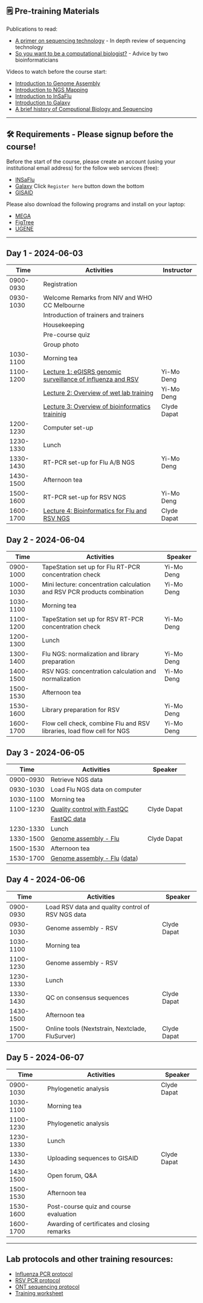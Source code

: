 ## 🗒️ Pre-training Materials

Publications to read:
- [A primer on sequencing technology](https://www.nature.com/articles/nrg2626) - In depth review of sequencing technology
- [So you want to be a computational biologist?](https://www.nature.com/articles/nbt.2740) - Advice by two bioinformaticians

Videos to watch before the course start:
- [Introduction to Genome Assembly](https://youtu.be/-EX_G1griZE?si=iQMFxHw7OJtg-VbD)
- [Introduction to NGS Mapping](https://www.youtube.com/watch?v=zuRF_uPTY-Q)
- [Introduction to InSaFlu](https://youtu.be/8AGaNrCGmtI?si=bYhk5-lFBGjaEAQF)
- [Introduction to Galaxy](https://www.youtube.com/watch?v=64oS5uXVRV0)
- [A brief history of Computional Biology and Sequencing](https://youtu.be/idl6oq-MxbM?si=A3ShRWdwoVkjgXqk&t=575)

---
## 🛠️ Requirements - Please signup before the course!

Before the start of the course, please create an account (using your institutional email address) for the follow web services (free):

- [INSaFlu](https://insaflu.insa.pt/accounts/register/) 
- [Galaxy](https://usegalaxy.org.au/login/start) Click `Register here` button down the bottom
- [GISAID](https://gisaid.org/register/)

Please also download the following programs and install on your laptop:

- [MEGA](https://www.megasoftware.net/)
- [FigTree](http://tree.bio.ed.ac.uk/software/figtree/)
- [UGENE](http://ugene.net/)

---

## Day 1 - 2024-06-03

| Time        | Activities                                            | Instructor          |
|-------------|-------------------------------------------------------|--------------------|
| 0900-0930 | Registration                                          |                    |
| 0930-1030 | Welcome Remarks from NIV and WHO CC Melbourne         |                    |
|             | Introduction of trainers and trainers                 |                    |
|             | Housekeeping                                          |                    |
|             | Pre-course quiz                                       |                    |
|             | Group photo                                           |                    |
| 1030-1100 | Morning tea                                           |                    |
| 1100-1200 | [Lecture 1: eGISRS genomic surveillance of influenza and RSV](https://raw.githubusercontent.com/clyde-dapat/ngs-training-india.github.io/main/presentations/Lecture_1_Pune_workshop_NGS_intro.pdf) | Yi-Mo Deng               |
|           | [Lecture 2: Overview of wet lab training](https://raw.githubusercontent.com/clyde-dapat/ngs-training-india.github.io/main/presentations/Lecture_2_Wet_lab_outline.pdf)               | Yi-Mo Deng         |
|           | [Lecture 3: Overview of bioinformatics traininig](https://raw.githubusercontent.com/clyde-dapat/ngs-training-india.github.io/main/presentations/Lecture_3_Overview_bioinformatics.pdf)        | Clyde Dapat        |
| 1200-1230 | Computer set-up                                         |                    |
| 1230-1330 | Lunch                                                 |                    |
| 1330-1430 | RT-PCR set-up for Flu A/B NGS                         | Yi-Mo Deng         |
| 1430-1500 | Afternoon tea                                         |                    |
| 1500-1600 | RT-PCR set-up for RSV NGS                             | Yi-Mo Deng         |
| 1600-1700 | [Lecture 4: Bioinformatics for Flu and RSV NGS](https://raw.githubusercontent.com/clyde-dapat/ngs-training-india.github.io/main/presentations/Lecture_4_Bioinformatics_Flu_RSV.pdf)          | Clyde Dapat        |


## Day 2 - 2024-06-04

| Time        | Activities                                            | Speaker            |
|-------------|-------------------------------------------------------|--------------------|
| 0900-1000 | TapeStation set up for Flu RT-PCR concentration check | Yi-Mo Deng         |
| 1000-1030 | Mini lecture: concentration calculation and RSV PCR products combination | Yi-Mo Deng              |
| 1030-1100 | Morning tea                                           |                    |
| 1100-1200 | TapeStation set up for RSV RT-PCR concentration check | Yi-Mo Deng         |
| 1200-1300 | Lunch                                                 |                    |
| 1300-1400 | Flu NGS: normalization and library preparation        | Yi-Mo Deng         |
| 1400-1500 | RSV NGS: concentration calculation and normalization  | Yi-Mo Deng         |
| 1500-1530 | Afternoon tea                                         |                    |
| 1530-1600 | Library preparation for RSV                           | Yi-Mo Deng         |
| 1600-1700 | Flow cell check, combine Flu and RSV libraries, load flow cell for NGS | Yi-Mo Deng         |


## Day 3 - 2024-06-05

| Time        | Activities                                            | Speaker            |
|-------------|-------------------------------------------------------|--------------------|
| 0900-0930 | Retrieve NGS data                                     |                    |
| 0930-1030 | Load Flu NGS data on computer                         |                    |
| 1030-1100 | Morning tea                                           |                    |
| 1100-1230 | [Quality control with FastQC](https://raw.githubusercontent.com/clyde-dapat/ngs-training-india.github.io/main/presentations/Lecture_5_FastQC.pdf)                           | Clyde Dapat        |
|           | [FastQC data](https://raw.githubusercontent.com/clyde-dapat/ngs-training-india.github.io/main/data/N10071616_SA32.fastq.gz)                                                 |                    |
| 1230-1330 | Lunch                                                 |                    |
| 1330-1500 | [Genome assembly - Flu](https://raw.githubusercontent.com/clyde-dapat/ngs-training-india.github.io/main/presentations/Lecture_6-1_Genome_Assembly.pdf)                                 | Clyde Dapat        |
| 1500-1530 | Afternoon tea                                         |                    |
| 1530-1700 | [Genome assembly - Flu](https://raw.githubusercontent.com/clyde-dapat/ngs-training-india.github.io/main/presentations/Lecture_6-2_Genome_Assembly_Insaflu.pdf) ([data](https://raw.githubusercontent.com/clyde-dapat/ngs-training-india.github.io/main/data/N10071616_SA32.fastq.gz))                                 |                    |

## Day 4 - 2024-06-06

| Time        | Activities                                            | Speaker            |
|-------------|-------------------------------------------------------|--------------------|
| 0900-0930 | Load RSV data and quality control of RSV NGS data     |                    |
| 0930-1030 | Genome assembly - RSV                                 | Clyde Dapat        |
| 1030-1100 | Morning tea                                           |                    |
| 1100-1230 | Genome assembly - RSV                                 |                    |
| 1230-1330 | Lunch                                                 |                    |
| 1330-1430 | QC on consensus sequences                             | Clyde Dapat        |
| 1430-1500 | Afternoon tea                                         |                    |
| 1500-1700 | Online tools (Nextstrain, Nextclade, FluSurver)       | Clyde Dapat        |


## Day 5 - 2024-06-07

| Time        | Activities                                            | Speaker            |
|-------------|-------------------------------------------------------|--------------------|
| 0900-1030 | Phylogenetic analysis                                 | Clyde Dapat        |
| 1030-1100 | Morning tea                                           |                    |
| 1100-1230 | Phylogenetic analysis                                 |                    |
| 1230-1330 | Lunch                                                 |                    |
| 1330-1430 | Uploading sequences to GISAID                         | Clyde Dapat        |
| 1430-1500 | Open forum, Q&A                                       |                    |
| 1500-1530 | Afternoon tea                                         |                    |
| 1530-1600 | Post-course quiz and course evaluation                |                    |
| 1600-1700 | Awarding of certificates and closing remarks          |                    |

---

## Lab protocols and other training resources:
- [Influenza PCR protocol](https://raw.githubusercontent.com/clyde-dapat/ngs-training-india.github.io/main/materials/influenza_PCR_protocol.pdf)
- [RSV PCR protocol](https://raw.githubusercontent.com/clyde-dapat/ngs-training-india.github.io/main/materials/RSV_PCR_protocol.pdf)
- [ONT sequencing protocol](https://raw.githubusercontent.com/clyde-dapat/ngs-training-india.github.io/main/materials/ONT_sequencing_protocol.pdf)
- [Training worksheet](https://raw.githubusercontent.com/clyde-dapat/ngs-training-india.github.io/main/materials/worksheet.xlsx)

